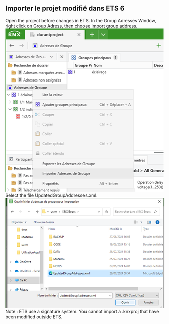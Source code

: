 ## Importer le projet modifié dans ETS 6  
Open the project before changes in ETS. In the Group Adresses Window, right click on Group Adress, then choose import group address.
![import](pictures/3.PNG)   
Select the file UpdatedGroupAddresses.xml.
![open](pictures/4.PNG)
Note : ETS use a signature system. You cannot import a .knxproj that have been modified outside ETS.